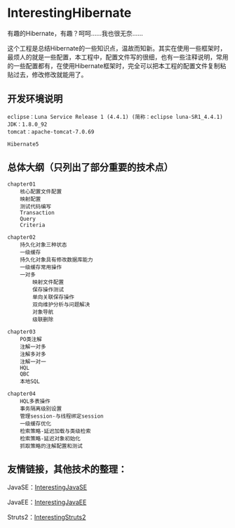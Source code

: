# InterestingHibernate

有趣的Hibernate，有趣？呵呵……我也很无奈……

这个工程是总结Hibernate的一些知识点，温故而知新。其实在使用一些框架时，最烦人的就是一些配置，本工程中，配置文件写的很细，也有一些注释说明，常用的一些配置都有，在使用Hibernate框架时，完全可以把本工程的配置文件复制粘贴过去，修改修改就能用了。

## 开发环境说明
	eclipse：Luna Service Release 1 (4.4.1) (简称：eclipse luna-SR1_4.4.1)
	JDK：1.8.0_92
	tomcat：apache-tomcat-7.0.69

	Hibernate5

## 总体大纲（只列出了部分重要的技术点）
	chapter01
		核心配置文件配置
		映射配置
		测试代码编写
		Transaction
		Query
		Criteria
		
	chapter02
		持久化对象三种状态
		一级缓存
		持久化对象具有修改数据库能力
		一级缓存常用操作
		一对多
			映射文件配置
			保存操作测试
			单向关联保存操作
			双向维护分析与问题解决
			对象导航
			级联删除
			
	chapter03
		PO类注解
		注解一对多
		注解多对多
		注解一对一
		HQL
		QBC
		本地SQL
		
	chapter04
		HQL多表操作
		事务隔离级别设置
		管理session-与线程绑定session
		一级缓存优化
		检索策略-延迟加载与类级检索
		检索策略-延迟对象初始化
		抓取策略的注解配置和测试

## 友情链接，其他技术的整理：
JavaSE：[InterestingJavaSE](https://github.com/gongchuanjing/InterestingJavaSE.git)

JavaEE：[InterestingJavaEE](https://github.com/gongchuanjing/InterestingJavaEE.git)

Struts2：[InterestingStruts2](https://github.com/gongchuanjing/InterestingStruts2.git)
